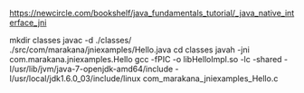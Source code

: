 https://newcircle.com/bookshelf/java_fundamentals_tutorial/_java_native_interface_jni

mkdir classes
javac -d ./classes/ ./src/com/marakana/jniexamples/Hello.java
cd classes
javah -jni com.marakana.jniexamples.Hello
gcc -fPIC -o libHelloImpl.so -lc -shared -I/usr/lib/jvm/java-7-openjdk-amd64/include -I/usr/local/jdk1.6.0_03/include/linux com_marakana_jniexamples_Hello.c
